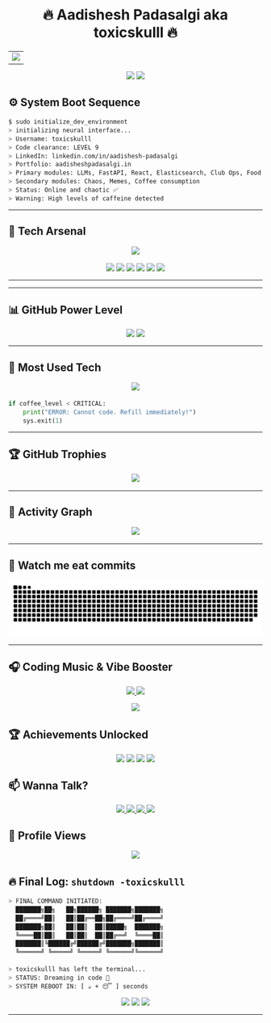 <h1 align="center">🔥 Aadishesh Padasalgi aka toxicskulll 🔥</h1>
<table align="center">
  <tr>
    <td align="center">
      <img src="https://readme-typing-svg.demolab.com?font=Fira+Code&size=26&pause=1000&color=00F7FF&width=600&lines=Engineer+⚖️;Open+Source+Addict+🤓;LLM+Wrangler+🖥️;FastAPI+Fanatic+⚡;Full-Time+Code+Wizard+🧚;Part-Time+Meme+Dealer+🎩;Chaos+Engineer+💥;Bug+Hunter+🐛;API+Architect+🏗️" />
    </td>
  </tr>
</table>

<p align="center">
  <img src="https://media.tenor.com/OyUVgXu-F1oAAAAd/hacker.gif" width="400"/>
  <img src="https://media.tenor.com/cUYZu8DoQ1YAAAAC/hacker-hackerman.gif" width="400"/>
</p>

## ⚙️ System Boot Sequence
```bash
$ sudo initialize_dev_environment
> initializing neural interface...
> Username: toxicskulll
> Code clearance: LEVEL 9
> LinkedIn: linkedin.com/in/aadishesh-padasalgi
> Portfolio: aadisheshpadasalgi.in
> Primary modules: LLMs, FastAPI, React, Elasticsearch, Club Ops, Food App Dev
> Secondary modules: Chaos, Memes, Coffee consumption
> Status: Online and chaotic ✅
> Warning: High levels of caffeine detected
```

---

## 🧠 Tech Arsenal
<p align="center">
  <img src="https://skillicons.dev/icons?i=python,fastapi,react,tailwind,ts,js,docker,git,github,linux,html,css,vscode,postman" />
</p>
<p align="center">
  <img src="https://img.shields.io/badge/-LangChain-blueviolet?style=for-the-badge" />
  <img src="https://img.shields.io/badge/-Ollama-orange?style=for-the-badge" />
  <img src="https://img.shields.io/badge/-Elasticsearch-yellowgreen?style=for-the-badge" />
  <img src="https://img.shields.io/badge/-CrewAI-darkred?style=for-the-badge" />
  <img src="https://img.shields.io/badge/-CHAOS_ENGINEERING-ff69b4?style=for-the-badge" />
  <img src="https://img.shields.io/badge/-API_WIZARDRY-00ffff?style=for-the-badge" />
</p>

---

---

## 📊 GitHub Power Level
<p align="center">
  <img src="https://github-readme-stats.vercel.app/api?username=toxicskulll&show_icons=true&theme=tokyonight&hide_border=true" />
  <img src="https://github-readme-streak-stats.herokuapp.com/?user=toxicskulll&theme=tokyonight&hide_border=true" />
</p>

---

## 🧠 Most Used Tech
<p align="center">
  <img src="https://github-readme-stats.vercel.app/api/top-langs/?username=toxicskulll&layout=compact&theme=radical&hide_border=true" />
</p>

```python
if coffee_level < CRITICAL:
    print("ERROR: Cannot code. Refill immediately!")
    sys.exit(1)
```

---

## 🏆 GitHub Trophies
<p align="center">
  <img src="https://github-profile-trophy.vercel.app/?username=toxicskulll&theme=gruvbox&margin-w=15&no-bg=true&no-frame=true" />
</p>

---

## 🌈 Activity Graph
<p align="center">
  <img src="https://github-readme-activity-graph.vercel.app/graph?username=toxicskulll&theme=react-dark&area=true&hide_border=true" />
</p>

---

## 🐍 Watch me eat commits
<p align="center">
  <img src="https://raw.githubusercontent.com/Platane/snk/output/github-contribution-grid-snake.svg" />
</p>

---

## 🎧 Coding Music & Vibe Booster

<p align="center">
  <a href="https://www.youtube.com/watch?v=jfKfPfyJRdk" target="_blank">
    <img src="https://img.shields.io/badge/Synthwave-🌌 Time_Traveler-purple?style=for-the-badge&logo=youtube&logoColor=white" />
  </a>
  <a href="https://www.youtube.com/watch?v=5qap5aO4i9A" target="_blank">
    <img src="https://img.shields.io/badge/Coding_Mode-🔊 Focused_blue?style=for-the-badge&logo=youtube&logoColor=white" />
  </a>
</p>

<p align="center">
  <img src="https://media.tenor.com/XLJ0yFQxjvIAAAAd/coding.gif" width="300"/>
</p>

## 🏆 Achievements Unlocked

<p align="center">
  <img src="https://img.shields.io/badge/🌐_Built_5%2B_Websites-informational?style=for-the-badge" />
  <img src="https://img.shields.io/badge/🤖_LLM_Wrangler-certified-success?style=for-the-badge" />
  <img src="https://img.shields.io/badge/⚙️_FastAPI_Addict-200_OK-brightgreen?style=for-the-badge" />
  <img src="https://img.shields.io/badge/☕_Survives_On_Coffee-critical?style=for-the-badge&logo=buy-me-a-coffee" />
</p>


## 📫 Wanna Talk?

<p align="center">
  <a href="mailto:aadishesh05@gmail.com">
    <img src="https://img.shields.io/badge/Gmail-DB4437?style=for-the-badge&logo=gmail&logoColor=white" />
  </a>
  <a href="https://www.linkedin.com/in/aadishesh-padasalgi/">
    <img src="https://img.shields.io/badge/LinkedIn-0077B5?style=for-the-badge&logo=linkedin&logoColor=white" />
  </a>
  <a href="https://aadisheshpadasalgi.in">
    <img src="https://img.shields.io/badge/🌐_Portfolio-black?style=for-the-badge" />
  </a>
  <a href="https://github.com/toxicskulll">
    <img src="https://img.shields.io/badge/GitHub-211F1F?style=for-the-badge&logo=github&logoColor=white" />
  </a>
</p>


## 👀 Profile Views
<p align="center">
  <img src="https://komarev.com/ghpvc/?username=toxicskulll&label=🔥+Profile+Views&color=orange&style=flat-square" />
</p>


## 🔥 Final Log: `shutdown -toxicskulll`

```bash
> FINAL COMMAND INITIATED:
  ███████╗██╗   ██╗██████╗ ███████╗███████╗
  ██╔════╝██║   ██║██╔══██╗██╔════╝██╔════╝
  ███████╗██║   ██║██║  ██║█████╗  ███████╗
  ╚════██║██║   ██║██║  ██║██╔══╝  ╚════██║
  ███████║╚██████╔╝██████╔╝███████╗███████║
  ╚══════╝ ╚═════╝ ╚═════╝ ╚══════╝╚══════╝

> toxicskulll has left the terminal...
> STATUS: Dreaming in code 💭
> SYSTEM REBOOT IN: [ ☕ + 😴 ] seconds
```

<p align="center">
  <img src="https://forthebadge.com/images/badges/powered-by-coffee.svg" />
  <img src="https://forthebadge.com/images/badges/built-with-love.svg" />
  <img src="https://forthebadge.com/images/badges/contains-technical-debt.svg" />
</p>

---
